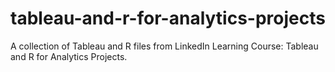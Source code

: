 # tableau-and-r-for-analytics-projects
A collection of Tableau and R files from LinkedIn Learning Course: Tableau and R for Analytics Projects.
